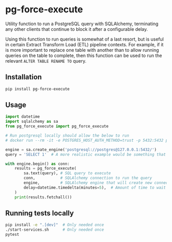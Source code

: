 # pg-force-execute

Utility function to run a PostgreSQL query with SQLAlchemy, terminating any other clients that continue to block it after a configurable delay.

Using this function to run queries is somewhat of a last resort, but is useful in certain Extract Transform Load (ETL) pipeline contexts. For example, if it is more important to replace one table with another than to allow running queries on the table to complete, then this function can be used to run the relevant `ALTER TABLE RENAME TO` query.


## Installation

```bash
pip install pg-force-execute
```


## Usage

```python
import datetime
import sqlalchemy as sa
from pg_force_execute import pg_force_execute

# Run postgresql locally should allow the below to run
# docker run --rm -it -e POSTGRES_HOST_AUTH_METHOD=trust -p 5432:5432 postgres

engine = sa.create_engine('postgresql://postgres@127.0.0.1:5432/')
query = 'SELECT 1'  # A more realistic example would be something that needs an exclusive lock on a table

with engine.begin() as conn:
    results = pg_force_execute(
        sa.text(query), # SQL query to execute
        conn,           # SQLAlchemy connection to run the query
        engine,         # SQLAlchemy engine that will create new connections to cancel blocking queries
        delay=datetime.timedelta(minutes=5),  # Amount of time to wait before cancelling queries
    )
    print(results.fetchall())
```


## Running tests locally

```bash
pip install -e ".[dev]"  # Only needed once
./start-services.sh      # Only needed once
pytest
```

